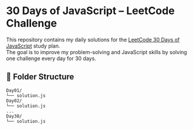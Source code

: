 # 30 Days of JavaScript – LeetCode Challenge

This repository contains my daily solutions for the [LeetCode 30 Days of JavaScript](https://leetcode.com/studyplan/30-days-of-javascript/) study plan.  
The goal is to improve my problem-solving and JavaScript skills by solving one challenge every day for 30 days.

## 📁 Folder Structure

```plaintext
Day01/
└── solution.js
Day02/
└── solution.js
...
Day30/
└── solution.js
```
